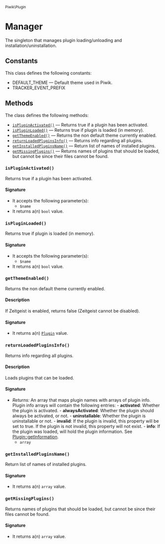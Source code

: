 <small>Piwik\Plugin</small>

Manager
=======

The singleton that manages plugin loading/unloading and installation/uninstallation.


Constants
---------

This class defines the following constants:

- DEFAULT_THEME &mdash; Default theme used in Piwik.
- TRACKER_EVENT_PREFIX

Methods
-------

The class defines the following methods:

- [`isPluginActivated()`](#ispluginactivated) &mdash; Returns true if a plugin has been activated.
- [`isPluginLoaded()`](#ispluginloaded) &mdash; Returns true if plugin is loaded (in memory).
- [`getThemeEnabled()`](#getthemeenabled) &mdash; Returns the non default theme currently enabled.
- [`returnLoadedPluginsInfo()`](#returnloadedpluginsinfo) &mdash; Returns info regarding all plugins.
- [`getInstalledPluginsName()`](#getinstalledpluginsname) &mdash; Return list of names of installed plugins.
- [`getMissingPlugins()`](#getmissingplugins) &mdash; Returns names of plugins that should be loaded, but cannot be since their files cannot be found.

<a name="ispluginactivated" id="ispluginactivated"></a>
### `isPluginActivated()`

Returns true if a plugin has been activated.

#### Signature

- It accepts the following parameter(s):
    - `$name`
- It returns a(n) `bool` value.

<a name="ispluginloaded" id="ispluginloaded"></a>
### `isPluginLoaded()`

Returns true if plugin is loaded (in memory).

#### Signature

- It accepts the following parameter(s):
    - `$name`
- It returns a(n) `bool` value.

<a name="getthemeenabled" id="getthemeenabled"></a>
### `getThemeEnabled()`

Returns the non default theme currently enabled.

#### Description

If Zeitgeist is enabled, returns false (Zeitgeist cannot be disabled).

#### Signature

- It returns a(n) [`Plugin`](../../Piwik/Plugin.md) value.

<a name="returnloadedpluginsinfo" id="returnloadedpluginsinfo"></a>
### `returnLoadedPluginsInfo()`

Returns info regarding all plugins.

#### Description

Loads plugins that can be loaded.

#### Signature

- _Returns:_ An array that maps plugin names with arrays of plugin info. Plugin info arrays will contain the following entries: - **activated**: Whether the plugin is activated. - **alwaysActivated**: Whether the plugin should always be activated, or not. - **uninstallable**: Whether the plugin is uninstallable or not. - **invalid**: If the plugin is invalid, this property will be set to true. If the plugin is not invalid, this property will not exist. - **info**: If the plugin was loaded, will hold the plugin information. See [Plugin::getInformation](#).
    - `array`

<a name="getinstalledpluginsname" id="getinstalledpluginsname"></a>
### `getInstalledPluginsName()`

Return list of names of installed plugins.

#### Signature

- It returns a(n) `array` value.

<a name="getmissingplugins" id="getmissingplugins"></a>
### `getMissingPlugins()`

Returns names of plugins that should be loaded, but cannot be since their files cannot be found.

#### Signature

- It returns a(n) `array` value.

